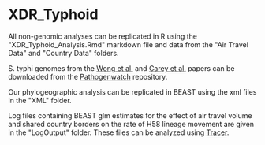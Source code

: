 # XDR_Typhoid

All non-genomic analyses can be replicated in R using the "XDR_Typhoid_Analysis.Rmd" markdown file and data from the "Air Travel Data" and "Country Data" folders.

S. typhi genomes from the [Wong et al.](https://pathogen.watch/genomes/all?collection=4wlhd6xzek8s-wong-et-al-2016&organismId=90370) and [Carey et al.](https://pathogen.watch/genomes/all?collection=lxwpz49fpxp1-carey-et-al-2022&organismId=90370&sort=mlst) papers can be downloaded from the [Pathogenwatch](https://pathogen.watch/) repository.

Our phylogeographic analysis can be replicated in BEAST using the xml files in the "XML" folder.

Log files containing BEAST glm estimates for the effect of air travel volume and shared country borders on the rate of H58 lineage movement are given in the "LogOutput" folder. These files can be analyzed using [Tracer](https://beast.community/tracer).
